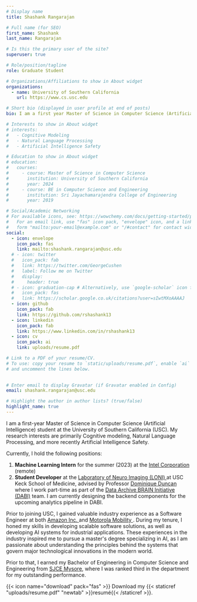 ```yaml
---
# Display name
title: Shashank Rangarajan

# Full name (for SEO)
first_name: Shashank
last_name: Rangarajan

# Is this the primary user of the site?
superuser: true

# Role/position/tagline
role: Graduate Student

# Organizations/Affiliations to show in About widget
organizations:
  - name: University of Southern California
    url: https://www.cs.usc.edu

# Short bio (displayed in user profile at end of posts)
bio: I am a first year Master of Science in Computer Science (Artificial Intelligence) student at the University of Southern California. My research interests are primarily Cognitive modeling, Natural Language Processing, and more recently Artificial Intelligence Safety.

# Interests to show in About widget
# interests:
#   - Cognitive Modeling
#   - Natural Language Processing
#   - Artificial Intelligence Safety

# Education to show in About widget
# education:
#   courses:
#     - course: Master of Science in Computer Science
#       institution: University of Southern California
#       year: 2024
#     - course: BE in Computer Science and Engineering
#       institution: Sri Jayachamarajendra College of Engineering
#       year: 2019

# Social/Academic Networking
# For available icons, see: https://wowchemy.com/docs/getting-started/page-builder/#icons
#   For an email link, use "fas" icon pack, "envelope" icon, and a link in the
#   form "mailto:your-email@example.com" or "/#contact" for contact widget.
social:
  - icon: envelope
    icon_pack: fas
    link: mailto:shashank.rangarajan@usc.edu
  # - icon: twitter
  #   icon_pack: fab
  #   link: https://twitter.com/GeorgeCushen
  #   label: Follow me on Twitter
  #   display:
  #     header: true
  # - icon: graduation-cap # Alternatively, use `google-scholar` icon from `ai` icon pack
  #   icon_pack: fas
  #   link: https://scholar.google.co.uk/citations?user=sIwtMXoAAAAJ
  - icon: github
    icon_pack: fab
    link: https://github.com/rshashank13
  - icon: linkedin
    icon_pack: fab
    link: https://www.linkedin.com/in/rshashank13
  - icon: cv
    icon_pack: ai
    link: uploads/resume.pdf

# Link to a PDF of your resume/CV.
# To use: copy your resume to `static/uploads/resume.pdf`, enable `ai` icons in `params.yaml`,
# and uncomment the lines below.
  

# Enter email to display Gravatar (if Gravatar enabled in Config)
email: shashank.rangarajan@usc.edu

# Highlight the author in author lists? (true/false)
highlight_name: true
---
```


I am a first-year Master of Science in Computer Science (Artificial Intelligence) student at the University of Southern California (USC). My research interests are primarily Cognitive modeling, Natural Language Processing, and more recently Artificial Intelligence Safety.

Currently, I hold the following positions:
1. <strong>Machine Learning Intern</strong> for the summer (2023) at the <a href="https://www.intel.com/content/www/us/en/homepage.html">Intel Corporation</a> (remote) 
2. <strong>Student Developer</strong> at the <a href="https://loni.usc.edu/"> Laboratory of Neuro Imaging (LONI) </a> at USC Keck School of Medicine, advised by Professor <a href="https://viterbi.usc.edu/directory/faculty/Duncan/Dominique"> Dominique Duncan </a> where I work part-time as part of the <a href="https://dabi.loni.usc.edu/home">Data Archive BRAIN Initiative (DABI)</a> team. I am currently designing the backend components for the upcoming analytics pipeline in DABI. 

<!-- Currently, I hold two positions at USC: 
1. Student Researcher in the Department of Chemistry at USC Dornsife, working under the guidance of Professor <a href="https://dornsife.usc.edu/chemistry/vilesov/">Andrey Vilesov</a> where I am helping with the analysis of X-ray diffraction images of <em>He</em> bubbles using deep learning models.
2. Student Developer at the <a href="https://loni.usc.edu/"> Laboratory of Neuro Imaging (LONI) </a> at USC Keck School of Medicine, advised by Professor <a href="https://viterbi.usc.edu/directory/faculty/Duncan/Dominique"> Dominique Duncan </a> where I am part of the <a href="https://dabi.loni.usc.edu/home">Data Archive BRAIN Initiative (DABI)</a> developing an upcoming analytics pipeline for DABI. -->

Prior to joining USC, I gained valuable industry experience as a Software Engineer at both <a href="https://amazon.com"> Amazon Inc. </a> and <a href=""> Motorola Mobility </a>. During my tenure, I honed my skills in developing scalable software solutions, as well as developing AI systems for industrial applications. These experiences in the industry inspired me to pursue a master's degree specializing in AI, as I am passionate about understanding the principles behind the systems that govern major technological innovations in the modern world.

Prior to that, I earned my Bachelor of Engineering in Computer Science and Engineering from <a href="https://sjce.ac.in"> SJCE Mysore</a>, where I was ranked third in the department for my outstanding performance.

{{< icon name="download" pack="fas" >}} Download my {{< staticref "uploads/resume.pdf" "newtab" >}}resumé{{< /staticref >}}.

